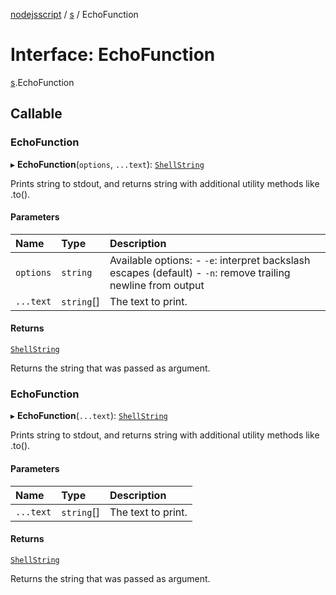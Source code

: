 [nodejsscript](../README.md) / [s](../modules/s.md) / EchoFunction

# Interface: EchoFunction

[s](../modules/s.md).EchoFunction

## Callable

### EchoFunction

▸ **EchoFunction**(`options`, `...text`): [`ShellString`](../modules/s.md#shellstring)

Prints string to stdout, and returns string with additional utility methods like .to().

#### Parameters

| Name | Type | Description |
| :------ | :------ | :------ |
| `options` | `string` | Available options: - `-e`: interpret backslash escapes (default) - `-n`: remove trailing newline from output |
| `...text` | `string`[] | The text to print. |

#### Returns

[`ShellString`](../modules/s.md#shellstring)

Returns the string that was passed as argument.

### EchoFunction

▸ **EchoFunction**(`...text`): [`ShellString`](../modules/s.md#shellstring)

Prints string to stdout, and returns string with additional utility methods like .to().

#### Parameters

| Name | Type | Description |
| :------ | :------ | :------ |
| `...text` | `string`[] | The text to print. |

#### Returns

[`ShellString`](../modules/s.md#shellstring)

Returns the string that was passed as argument.
